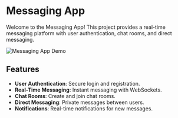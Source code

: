 # Messaging App

Welcome to the Messaging App! This project provides a real-time messaging platform with user authentication, chat rooms, and direct messaging.

![Messaging App Demo](https://media.giphy.com/media/VrxGpldQI7DB40epCh/giphy.gif?cid=790b7611s7mkwr6kt7kleqqfofxxfxdzdoak51mrps5zi3ux&ep=v1_gifs_search&rid=giphy.gif&ct=g)

## Features

- **User Authentication**: Secure login and registration.
- **Real-Time Messaging**: Instant messaging with WebSockets.
- **Chat Rooms**: Create and join chat rooms.
- **Direct Messaging**: Private messages between users.
- **Notifications**: Real-time notifications for new messages.
